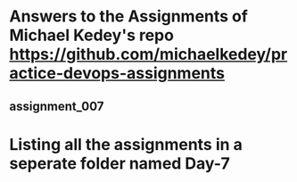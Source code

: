 # Answers to the Assignments of Michael Kedey's repo https://github.com/michaelkedey/practice-devops-assignments

 ## assignment_007

 # Listing all the assignments in a seperate folder named Day-7